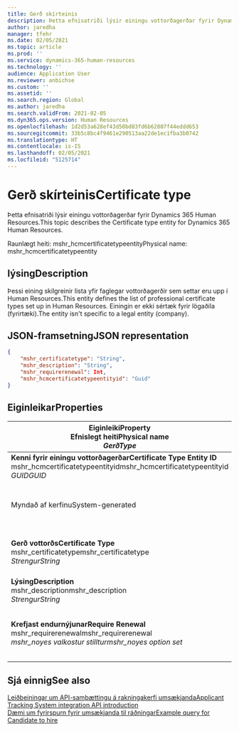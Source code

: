 ```yaml
---
title: Gerð skírteinis
description: Þetta efnisatriði lýsir einingu vottorðagerðar fyrir Dynamics 365 Human Resources.
author: jaredha
manager: tfehr
ms.date: 02/05/2021
ms.topic: article
ms.prod: ''
ms.service: dynamics-365-human-resources
ms.technology: ''
audience: Application User
ms.reviewer: anbichse
ms.custom: ''
ms.assetid: ''
ms.search.region: Global
ms.author: jaredha
ms.search.validFrom: 2021-02-05
ms.dyn365.ops.version: Human Resources
ms.openlocfilehash: 1d2d53a628ef43d50bd83fd6b62807f44eddd653
ms.sourcegitcommit: 33b5c8bc4f9461e290513aa22de1ec1fba3b0742
ms.translationtype: HT
ms.contentlocale: is-IS
ms.lasthandoff: 02/05/2021
ms.locfileid: "5125714"
---
```

# <a name="certificate-type"></a><span data-ttu-id="52534-103">Gerð skírteinis</span><span class="sxs-lookup"><span data-stu-id="52534-103">Certificate type</span></span>

<span data-ttu-id="52534-104">Þetta efnisatriði lýsir einingu vottorðagerðar fyrir Dynamics 365 Human Resources.</span><span class="sxs-lookup"><span data-stu-id="52534-104">This topic describes the Certificate type entity for Dynamics 365 Human Resources.</span></span>

<span data-ttu-id="52534-105">Raunlægt heiti: mshr_hcmcertificatetypeentity</span><span class="sxs-lookup"><span data-stu-id="52534-105">Physical name: mshr_hcmcertificatetypeentity</span></span>

## <a name="description"></a><span data-ttu-id="52534-106">lýsing</span><span class="sxs-lookup"><span data-stu-id="52534-106">Description</span></span>

<span data-ttu-id="52534-107">Þessi eining skilgreinir lista yfir faglegar vottorðagerðir sem settar eru upp í Human Resources.</span><span class="sxs-lookup"><span data-stu-id="52534-107">This entity defines the list of professional certificate types set up in Human Resources.</span></span> <span data-ttu-id="52534-108">Einingin er ekki sértæk fyrir lögaðila (fyrirtæki).</span><span class="sxs-lookup"><span data-stu-id="52534-108">The entity isn't specific to a legal entity (company).</span></span>

## <a name="json-representation"></a><span data-ttu-id="52534-109">JSON-framsetning</span><span class="sxs-lookup"><span data-stu-id="52534-109">JSON representation</span></span>

```json
{
    "mshr_certificatetype": "String",
    "mshr_description": "String",
    "mshr_requirerenewal": Int,
    "mshr_hcmcertificatetypeentityid": "Guid"
}
```

## <a name="properties"></a><span data-ttu-id="52534-110">Eiginleikar</span><span class="sxs-lookup"><span data-stu-id="52534-110">Properties</span></span>

| <span data-ttu-id="52534-111">Eiginleiki</span><span class="sxs-lookup"><span data-stu-id="52534-111">Property</span></span><br><span data-ttu-id="52534-112">**Efnislegt heiti**</span><span class="sxs-lookup"><span data-stu-id="52534-112">**Physical name**</span></span><br><span data-ttu-id="52534-113">**_Gerð_**</span><span class="sxs-lookup"><span data-stu-id="52534-113">**_Type_**</span></span> | <span data-ttu-id="52534-114">Nota</span><span class="sxs-lookup"><span data-stu-id="52534-114">Use</span></span> | <span data-ttu-id="52534-115">lýsing</span><span class="sxs-lookup"><span data-stu-id="52534-115">Description</span></span> |
| --- | --- | --- |
| <span data-ttu-id="52534-116">**Kenni fyrir einingu vottorðagerðar**</span><span class="sxs-lookup"><span data-stu-id="52534-116">**Certificate Type Entity ID**</span></span><br><span data-ttu-id="52534-117">mshr_hcmcertificatetypeentityid</span><span class="sxs-lookup"><span data-stu-id="52534-117">mshr_hcmcertificatetypeentityid</span></span><br><span data-ttu-id="52534-118">*GUID*</span><span class="sxs-lookup"><span data-stu-id="52534-118">*GUID*</span></span> | <span data-ttu-id="52534-119">Lesa eingöngu</span><span class="sxs-lookup"><span data-stu-id="52534-119">Read-only</span></span><br><span data-ttu-id="52534-120">Krafa</span><span class="sxs-lookup"><span data-stu-id="52534-120">Required</span></span> 
<span data-ttu-id="52534-121">Myndað af kerfinu</span><span class="sxs-lookup"><span data-stu-id="52534-121">System-generated</span></span> | <span data-ttu-id="52534-122">Einkvæmt aðalkenni fyrir vottorðagerðina.</span><span class="sxs-lookup"><span data-stu-id="52534-122">Unique primary identifier for the certificate type.</span></span> |
| <span data-ttu-id="52534-123">**Gerð vottorðs**</span><span class="sxs-lookup"><span data-stu-id="52534-123">**Certificate Type**</span></span><br><span data-ttu-id="52534-124">mshr_certificatetype</span><span class="sxs-lookup"><span data-stu-id="52534-124">mshr_certificatetype</span></span><br><span data-ttu-id="52534-125">*Strengur*</span><span class="sxs-lookup"><span data-stu-id="52534-125">*String*</span></span> | <span data-ttu-id="52534-126">Lesa/skrifa</span><span class="sxs-lookup"><span data-stu-id="52534-126">Read/write</span></span><br><span data-ttu-id="52534-127">Krafa</span><span class="sxs-lookup"><span data-stu-id="52534-127">Required</span></span> | <span data-ttu-id="52534-128">Einkvæmt lesanlegt kenni fyrir vottorðagerðina.</span><span class="sxs-lookup"><span data-stu-id="52534-128">Unique user-readable identifier for the certificate type.</span></span> |
| <span data-ttu-id="52534-129">**Lýsing**</span><span class="sxs-lookup"><span data-stu-id="52534-129">**Description**</span></span><br><span data-ttu-id="52534-130">mshr_description</span><span class="sxs-lookup"><span data-stu-id="52534-130">mshr_description</span></span><br><span data-ttu-id="52534-131">*Strengur*</span><span class="sxs-lookup"><span data-stu-id="52534-131">*String*</span></span> | <span data-ttu-id="52534-132">Lesa/skrifa</span><span class="sxs-lookup"><span data-stu-id="52534-132">Read/write</span></span><br><span data-ttu-id="52534-133">Krafa</span><span class="sxs-lookup"><span data-stu-id="52534-133">Required</span></span> | <span data-ttu-id="52534-134">Lýsing á vottorðagerð.</span><span class="sxs-lookup"><span data-stu-id="52534-134">Description of the certificate type.</span></span> |
| <span data-ttu-id="52534-135">**Krefjast endurnýjunar**</span><span class="sxs-lookup"><span data-stu-id="52534-135">**Require Renewal**</span></span><br><span data-ttu-id="52534-136">mshr_requirerenewal</span><span class="sxs-lookup"><span data-stu-id="52534-136">mshr_requirerenewal</span></span><br><span data-ttu-id="52534-137">*mshr_noyes valkostur stilltur*</span><span class="sxs-lookup"><span data-stu-id="52534-137">*mshr_noyes option set*</span></span> | <span data-ttu-id="52534-138">Lesa/skrifa</span><span class="sxs-lookup"><span data-stu-id="52534-138">Read/write</span></span><br><span data-ttu-id="52534-139">Valfrjálst</span><span class="sxs-lookup"><span data-stu-id="52534-139">Optional</span></span> | <span data-ttu-id="52534-140">Tilgreinir hvort krafist sé endurnýjunar á vottorði.</span><span class="sxs-lookup"><span data-stu-id="52534-140">Indicates whether renewal is required for the certificate.</span></span> |

## <a name="see-also"></a><span data-ttu-id="52534-141">Sjá einnig</span><span class="sxs-lookup"><span data-stu-id="52534-141">See also</span></span>

[<span data-ttu-id="52534-142">Leiðbeiningar um API-samþættingu á rakningakerfi umsækjanda</span><span class="sxs-lookup"><span data-stu-id="52534-142">Applicant Tracking System integration API introduction</span></span>](hr-admin-integration-ats-api-introduction.md)<br>
[<span data-ttu-id="52534-143">Dæmi um fyrirspurn fyrir umsækjanda til ráðningar</span><span class="sxs-lookup"><span data-stu-id="52534-143">Example query for Candidate to hire</span></span>](hr-admin-integration-ats-api-candidate-to-hire-example-query.md)

